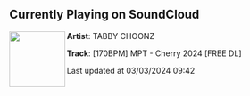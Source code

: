 ## Currently Playing on SoundCloud

[<img align="left" width="100" src="https://i1.sndcdn.com/artworks-U8dv5yZUJpffqBVv-sOS2KQ-t500x500.jpg">](https://soundcloud.com/tabbychoonz/cherry2024)

**Artist**: TABBY CHOONZ 

**Track**: [170BPM] MPT - Cherry 2024 [FREE DL]

Last updated at 03/03/2024 09:42
